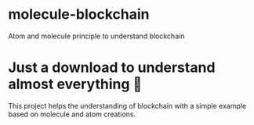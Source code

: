 # molecule-blockchain
Atom and molecule principle to understand blockchain

# Just a download to understand almost everything 🌌

This project helps the understanding of blockchain with a simple example based on molecule and atom creations.



